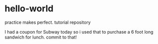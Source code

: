 # hello-world
practice makes perfect. tutorial repository

I had a coupon for Subway today so i used that to purchase a 6 foot long sandwich for lunch.
commit to that!

